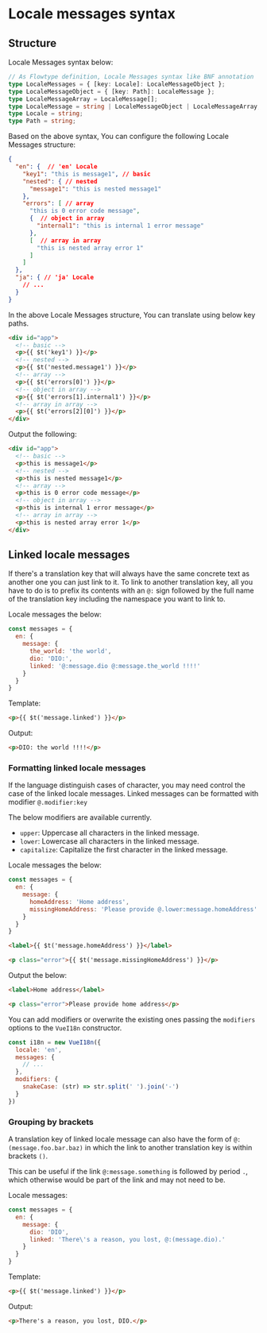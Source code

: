 # Locale messages syntax

## Structure

Locale Messages syntax below:

```typescript
// As Flowtype definition, Locale Messages syntax like BNF annotation
type LocaleMessages = { [key: Locale]: LocaleMessageObject };
type LocaleMessageObject = { [key: Path]: LocaleMessage };
type LocaleMessageArray = LocaleMessage[];
type LocaleMessage = string | LocaleMessageObject | LocaleMessageArray;
type Locale = string;
type Path = string;
```

Based on the above syntax, You can configure the following Locale Messages structure:

```json
{
  "en": {  // 'en' Locale
    "key1": "this is message1", // basic
    "nested": { // nested
      "message1": "this is nested message1"
    },
    "errors": [ // array
      "this is 0 error code message",
      {  // object in array
        "internal1": "this is internal 1 error message"
      },
      [  // array in array
        "this is nested array error 1"
      ]
    ]
  },
  "ja": { // 'ja' Locale
    // ...
  }
}
```

In the above Locale Messages structure, You can translate using below key paths.

```html
<div id="app">
  <!-- basic -->
  <p>{{ $t('key1') }}</p>
  <!-- nested -->
  <p>{{ $t('nested.message1') }}</p>
  <!-- array -->
  <p>{{ $t('errors[0]') }}</p>
  <!-- object in array -->
  <p>{{ $t('errors[1].internal1') }}</p>
  <!-- array in array -->
  <p>{{ $t('errors[2][0]') }}</p>
</div>
```

Output the following:

```html
<div id="app">
  <!-- basic -->
  <p>this is message1</p>
  <!-- nested -->
  <p>this is nested message1</p>
  <!-- array -->
  <p>this is 0 error code message</p>
  <!-- object in array -->
  <p>this is internal 1 error message</p>
  <!-- array in array -->
  <p>this is nested array error 1</p>
</div>
```

## Linked locale messages

If there's a translation key that will always have the same concrete text as another one you can just link to it. To link to another translation key, all you have to do is to prefix its contents with an `@:` sign followed by the full name of the translation key including the namespace you want to link to.

Locale messages the below:

```js
const messages = {
  en: {
    message: {
      the_world: 'the world',
      dio: 'DIO:',
      linked: '@:message.dio @:message.the_world !!!!'
    }
  }
}
```

Template:

```html
<p>{{ $t('message.linked') }}</p>
```

Output:

```html
<p>DIO: the world !!!!</p>
```

### Formatting linked locale messages

If the language distinguish cases of character, you may need control the case of the linked locale messages.
Linked messages can be formatted with modifier `@.modifier:key`

The below modifiers are available currently.

* `upper`: Uppercase all characters in the linked message.
* `lower`: Lowercase all characters in the linked message.
* `capitalize`: Capitalize the first character in the linked message.

Locale messages the below:

```javascript
const messages = {
  en: {
    message: {
      homeAddress: 'Home address',
      missingHomeAddress: 'Please provide @.lower:message.homeAddress'
    }
  }
}
```

```html
<label>{{ $t('message.homeAddress') }}</label>

<p class="error">{{ $t('message.missingHomeAddress') }}</p>
```

Output the below:

```html
<label>Home address</label>

<p class="error">Please provide home address</p>
```

You can add modifiers or overwrite the existing ones passing the `modifiers` options to the `VueI18n` constructor.

```javascript
const i18n = new VueI18n({
  locale: 'en',
  messages: {
    // ...
  },
  modifiers: {
    snakeCase: (str) => str.split(' ').join('-')
  }
})
```


### Grouping by brackets

A translation key of linked locale message can also have the form of `@:(message.foo.bar.baz)` in which the link to another translation key is within brackets `()`.

This can be useful if the link `@:message.something` is followed by period `.`, which otherwise would be part of the link and may not need to be.

Locale messages:

```js
const messages = {
  en: {
    message: {
      dio: 'DIO',
      linked: 'There\'s a reason, you lost, @:(message.dio).'
    }
  }
}
```

Template:

```html
<p>{{ $t('message.linked') }}</p>
```

Output:

```html
<p>There's a reason, you lost, DIO.</p>
```

